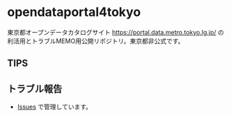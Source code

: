 # opendataportal4tokyo
東京都オープンデータカタログサイト https://portal.data.metro.tokyo.lg.jp/ の利活用とトラブルMEMO用公開リポジトリ。東京都非公式です。


## TIPS

## トラブル報告
 * [Issues](https://github.com/furuhashilab/opendataportal4tokyo/issues) で管理しています。
